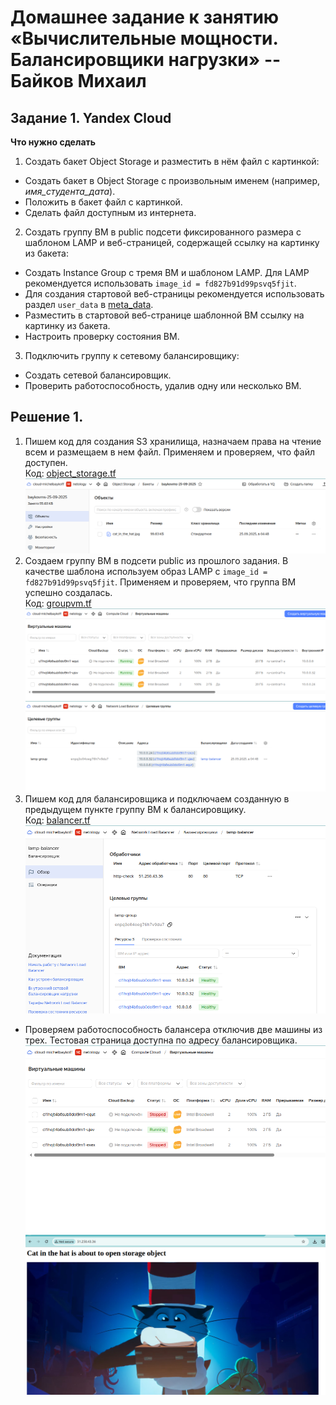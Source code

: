 # Домашнее задание к занятию «Вычислительные мощности. Балансировщики нагрузки»  -- Байков Михаил

## Задание 1. Yandex Cloud 

**Что нужно сделать**

1. Создать бакет Object Storage и разместить в нём файл с картинкой:

 - Создать бакет в Object Storage с произвольным именем (например, _имя_студента_дата_).
 - Положить в бакет файл с картинкой.
 - Сделать файл доступным из интернета.
 
2. Создать группу ВМ в public подсети фиксированного размера с шаблоном LAMP и веб-страницей, содержащей ссылку на картинку из бакета:

 - Создать Instance Group с тремя ВМ и шаблоном LAMP. Для LAMP рекомендуется использовать `image_id = fd827b91d99psvq5fjit`.
 - Для создания стартовой веб-страницы рекомендуется использовать раздел `user_data` в [meta_data](https://cloud.yandex.ru/docs/compute/concepts/vm-metadata).
 - Разместить в стартовой веб-странице шаблонной ВМ ссылку на картинку из бакета.
 - Настроить проверку состояния ВМ.
 
3. Подключить группу к сетевому балансировщику:

 - Создать сетевой балансировщик.
 - Проверить работоспособность, удалив одну или несколько ВМ.


## Решение 1.

1. Пишем код для создания S3 хранилища, назначаем права на чтение всем и размещаем в нем файл. Применяем и проверяем, что файл доступен.  
Код: [object_storage.tf](terraform/object_storage.tf)  
![cat_int_the_hat.jpg](img/01.png)
2. Создаем группу ВМ в подсети public из прошлого задания. В качестве шаблона используем образ LAMP с `image_id = fd827b91d99psvq5fjit`. Применяем и проверяем, что группа ВМ успешно создалась.  
Код: [groupvm.tf](terraform/groupvm.tf)  
![groupvm_ok](img/02.png)
![groupvm_ok](img/03.png)
3. Пишем код для балансировщика и подключаем созданную в предыдущем пункте группу ВМ к балансировщику.  
Код: [balancer.tf](terraform/balancer.tf)  
![balancer](img/04.png)
  - Проверяем работоспособность балансера отключив две машины из трех. Тестовая страница доступна по адресу балансировщика. 
  ![1_3_vm_stopped](img/05.png)
  ![balancer_ok](img/06.png)